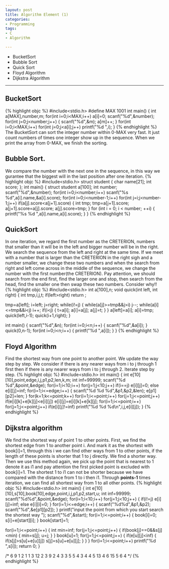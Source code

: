 ```yaml
---
layout: post
title: Algorithm Element (1)
categories:
- Programming
tags:
- C
- Algorithm

---
```

* BucketSort
* Bubble Sort
* Quick Sort
* Floyd Algorithm
* Dijkstra Algorithm

---

## BucketSort
{% highlight objc %}
#include<stdio.h>
#define MAX 1001
int main()
{
  int a[MAX],number,m;
  for(int i=0;i<MAX;i++)
    a[i]=0;
  scanf("%d",&number);
  for(int j=0;j<number;j++)
    {
      scanf("%d",&m);
      a[m]++;
    }
  for(int i=0;i<MAX;i++)
    for(int j=0;j<a[i];j++)
      printf("%d ",i);
}
{% endhighlight %}
The BucketSort can sort the integer number within 0-MAX very fast. It just count numbers of times one integer show up in the sequence. When we print the array from 0-MAX, we finish the sorting.

## Bubble Sort.
We compare the number with the next one in the sequence, in this way we gurantee that the biggest will in the last position after one iteration.
{% highlight objc %}
#include<stdio.h>
struct student
{
  char name[21];
  int score;
};
int main()
{
  struct student a[100];
  int number;
  scanf("%d",&number);
  for(int i=0;i<number;i++)
    scanf("%s %d",a[i].name,&a[i].score);
  for(int i=0;i<number-1;i++)
    for(int j=i;j<number-1;j++)
      if(a[j].score<a[j+1].score)
	{
	  int tmp;
	  tmp=a[j+1].score;
	  a[j+1].score=a[j].score;
	  a[j].score=tmp;
	}
  for (int i = 0; i < number; ++i)
    {
      printf("%s %d ",a[i].name,a[i].score);
        }
}
{% endhighlight %}


## QuickSort
In one iteration, we regard the first number as the CRETERION, numbers that smaller than it will be in the left and bigger number will be in the right. We search the sequence from the left and right at the same time. If we meet with a number that is larger than the CRETERION in the right sigh and a number smaller, we change these two numbers and when the search from right and left come across in the middle of the sequence, we change the number with the first number(the CRETERION). Pay attention, we should search from the end first, find the larger one and stop, then search from the head, find the smaller one then swap these two numbers. Consider why!!
{% highlight objc %}
#include<stdio.h>
int a[100],n;
void quick(int left, int right)
{
  int tmp,i,j,t;
  if(left>right)
    return ;

 tmp=a[left];
 i=left;
 j=right;
 while(i!=j)
   {
     while(a[j]>=tmp&&j>i)
       j--;
     while(a[i]<=tmp&&i<j)
       i++;
     if(i<j)
       {
	 t=a[i];
	 a[i]=a[j];
	 a[j]=t;
       }
   }
 a[left]=a[i];
 a[i]=tmp;
 quick(left,i-1);
 quick(i+1,right);
}
 
int main()
{
  scanf("%d",&n);
  for(int i=0;i<n;i++)
    {
      scanf("%d",&a[i]);
	}
  quick(0,n-1);
 for(int i=0;i<n;i++)
    {
      printf("%d ",a[i]);
	}
}
{% endhighlight %}

## Floyd Algorithm
Find the shortest way from one point to another point. We update the way step by step. We consider if there is any nearer ways from i to j through 1 first then if there is any nearer ways from i to j through 2. Iterate step by step.
{% highlight objc %}
#include<stdio.h>
int main()
{
  int e[10][10],point,edge,i,j,p1,p2,len,k,m;
  int inf=99999;
  scanf("%d %d",&point,&edge);
  for(i=1;i<10;i++)
    for(j=1;j<10;j++)
      if(i==j)
	e[i][j]=0;
      else
	e[i][j]=inf;
  for(i=1;i<=edge;i++)
    {
      scanf("%d %d %d",&p1,&p2,&len);
      e[p1][p2]=len;
    }
  for(k=1;k<=point;k++)
    for(i=1;i<=point;i++)
      for(j=1;j<=point;j++)
	if(e[i][k]+e[k][j]<e[i][j])
	  e[i][j]=e[i][k]+e[k][j];
  for(i=1;i<=point;i++)
    for(j=1;j<=point;j++)
      if(e[i][j]!=inf)
	printf("%d %d %d\n",i,j,e[i][j]);
}
{% endhighlight %}


## Dijkstra algorithm
We find the shortest way of point 1 to other points. First, we find the shortest edge from 1 to another point i. And mark it as the shortest with book[i]=1, through this i we can find other ways from 1 to other points, if the length of these points is shorter that 1 to j directly. We find a shorter way. Then we use this method again, we pick up the point that is nearest to 1 denote it as i1 and pay attention the first picked point is excluded with book[i]=1. The shortest 1 to i1 can not be shorter because we have compared with the distance from 1 to i then i1. Through **points-1** times iteration, we can find all shortest way from 1 to all other points.
{% highlight objc %}
#include<stdio.h>
int main()
{
  int e[10][10],s[10],book[10],edge,point,i,j,p1,p2,start,u;
  int inf=99999;
  scanf("%d%d",&point,&edge);
  for(i=1;i<10;i++)
    for(j=1;j<10;j++)
      {
	if(i!=j)
	  e[i][j]=inf;
	else
	  e[i][i]=0;
      }
  for(i=1;i<=edge;i++)
    {
      scanf("%d%d",&p1,&p2);
      scanf("%d",&e[p1][p2]);
    }
  printf("input the point from which you start search the shortest way ");
    scanf("%d",&start);
  for(i=1;i<=point;i++)
    {
    book[i]=0;
    s[i]=e[start][i];
    }
  book[start]=1;

  for(i=1;i<=point;i++)
    {
      int min=inf;
      for(j=1;j<=point;j++)
	{
	  if(book[j]==0&&s[j]<min)
	    {
	      min=s[j];
	      u=j;
	    }
	}
      book[u]=1;
      for(j=1;j<=point;j++)
	{
	  if(e[u][j]<inf)
	    {
	      if(s[j]>s[u]+e[u][j])
		s[j]=s[u]+e[u][j];
	    }
	}
    }
  for(i=1;i<=point;i++)
    printf("%d ",s[i]);
  return 0;
}

/*
6 9
1 2 1
1 3 12
2 3 9
2 4 3
3 5 5
4 3 4
4 5 13
4 6 15
5 6 4
*/
{% endhighlight %}

